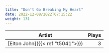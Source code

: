 ```yaml
---
title: "Don't Go Breaking My Heart"
date: 2022-12-08/2022T07:15:22
weight: 131
---
```




 Artist | Plays 
----- | -----:
[Elton John]({{< ref "t5041">}}) | 3

